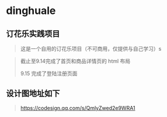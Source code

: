 # dinghuale

## 订花乐实践项目

> 这是一个自用的订花乐项目（不可商用，仅提供与自己学习）s

> 截止至9.14完成了首页和商品详情页的 html 布局
>
> 9.15 完成了登陆注册页面

## 设计图地址如下

> https://codesign.qq.com/s/QmlyZwed2e9WRA1
